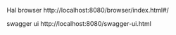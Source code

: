 Hal browser
http://localhost:8080/browser/index.html#/

swagger ui
http://localhost:8080/swagger-ui.html